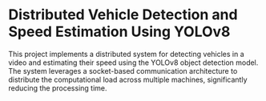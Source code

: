 # Distributed Vehicle Detection and Speed Estimation Using YOLOv8

This project implements a distributed system for detecting vehicles in a video and estimating their speed using the YOLOv8 object detection model. The system leverages a socket-based communication architecture to distribute the computational load across multiple machines, significantly reducing the processing time.
